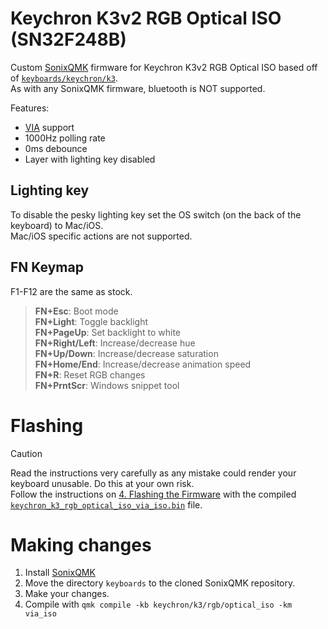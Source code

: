 # Keychron K3v2 RGB Optical ISO (SN32F248B)
Custom [SonixQMK](https://sonixqmk.github.io//SonixDocs/) firmware for Keychron K3v2 RGB Optical ISO based off of [`keyboards/keychron/k3`](https://github.com/SonixQMK/qmk_firmware/tree/sn32_master/keyboards/keychron/k3).<br>
As with any SonixQMK firmware, bluetooth is NOT supported.

Features:
- [VIA](https://usevia.app/) support
- 1000Hz polling rate
- 0ms debounce
- Layer with lighting key disabled

## Lighting key
To disable the pesky lighting key set the OS switch (on the back of the keyboard) to Mac/iOS.<br>
Mac/iOS specific actions are not supported.

## FN Keymap
F1-F12 are the same as stock.
>__FN+Esc__: Boot mode<br>
__FN+Light__: Toggle backlight<br>
__FN+PageUp__: Set backlight to white<br>
__FN+Right/Left__: Increase/decrease hue<br>
__FN+Up/Down__: Increase/decrease saturation<br>
__FN+Home/End__: Increase/decrease animation speed<br>
__FN+R__: Reset RGB changes<br>
__FN+PrntScr__: Windows snippet tool


# Flashing
> [!CAUTION]
> Read the instructions very carefully as any mistake could render your keyboard unusable. Do this at your own risk.<br>
Follow the instructions on [4. Flashing the Firmware](https://sonixqmk.github.io//SonixDocs/install/#4-flashing-the-firmware) with the compiled [`keychron_k3_rgb_optical_iso_via_iso.bin`](keychron_k3_rgb_optical_iso_via_iso.bin) file.

# Making changes
1. Install [SonixQMK](https://sonixqmk.github.io//SonixDocs/install/#2-setup-qmk-enviroment)
2. Move the directory `keyboards` to the cloned SonixQMK repository.
3. Make your changes.
4. Compile with `qmk compile -kb keychron/k3/rgb/optical_iso -km via_iso`
